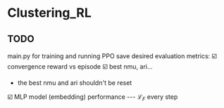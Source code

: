 # Clustering_RL

## TODO
main.py for training and running PPO
save desired evaluation metrics:
☑️ convergence reward vs episode
☑️ best nmu, ari...
- the best nmu and ari shouldn't be reset

☑️ MLP model (embedding) performance --- $\mathcal{L}_{F}$ every step
